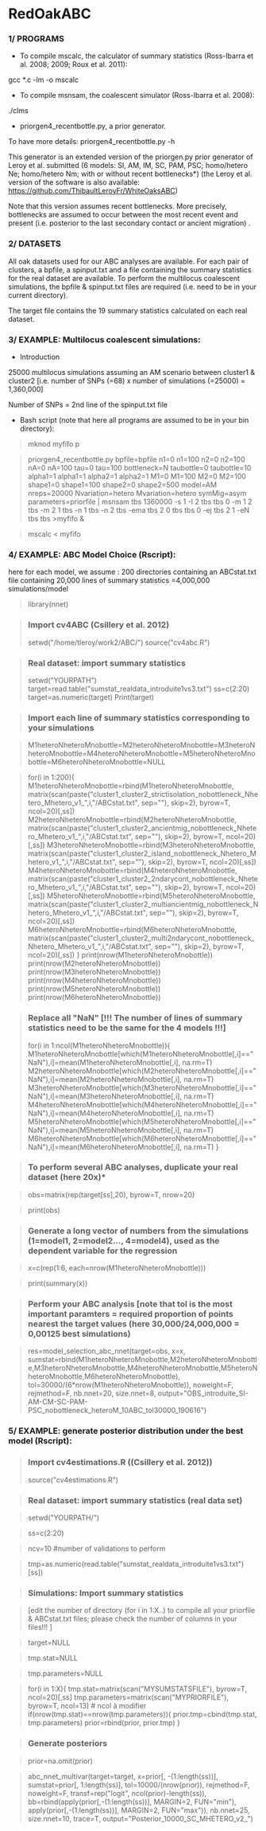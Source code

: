 # RedOakABC

### 1/ PROGRAMS
 
- To compile mscalc, the calculator of summary statistics (Ross-Ibarra et al. 2008; 2009; Roux et al. 2011):
 
 gcc *.c -lm -o mscalc
 
- To compile msnsam, the coalescent simulator (Ross-Ibarra et al. 2008):
 
 ./clms
 
- priorgen4_recentbottle.py, a prior generator.

To have more details: priorgen4_recentbottle.py -h

This generator is an extended version of the priorgen.py prior generator of Leroy et al. submitted (6 models: SI, AM, IM, SC, PAM, PSC; homo/hetero Ne; homo/hetero Nm; with or without recent bottlenecks*) (the Leroy et al. version of the software is also available: https://github.com/ThibaultLeroyFr/WhiteOaksABC)

Note that this version assumes recent bottlenecks. More precisely, bottlenecks are assumed to occur between the most recent event and present (i.e. posterior to the last secondary contact or ancient migration) .  
 
### 2/ DATASETS
 
All oak datasets used for our ABC analyses are available. For each pair of clusters, a bpfile, a spinput.txt and a file containing the summary statistics for the real dataset are available. To perform the multilocus coalescent simulations, the bpfile & spinput.txt files are required (i.e. need to be in your current directory). 
  
The target file contains the 19 summary statistics calculated on each real dataset.

### 3/ EXAMPLE: Multilocus coalescent simulations:
 - Introduction

25000 multilocus simulations assuming an AM scenario between cluster1 & cluster2 [i.e. number of SNPs (=68) x number of simulations (=25000) = 1,360,000]

Number of SNPs = 2nd line of the spinput.txt file
 - Bash script (note that here all programs are assumed to be in your bin directory):

> mknod myfifo p
 
> priorgen4_recentbottle.py bpfile=bpfile n1=0 n1=100 n2=0 n2=100 nA=0 nA=100 tau=0 tau=100 bottleneck=N taubottle=0 taubottle=10 alpha1=1 alpha1=1 alpha2=1 alpha2=1 M1=0 M1=100 M2=0 M2=100 shape1=0 shape1=100 shape2=0 shape2=500 model=AM nreps=20000 Nvariation=hetero Mvariation=hetero symMig=asym parameters=priorfile | msnsam tbs 1360000 -s 1 -I 2 tbs tbs 0 -m 1 2 tbs -m 2 1 tbs -n 1 tbs -n 2 tbs -ema tbs 2 0 tbs tbs 0 -ej tbs 2 1 -eN tbs tbs >myfifo &
 
> mscalc < myfifo
 
### 4/ EXAMPLE: ABC Model Choice (Rscript):

here for each model, we assume : 200 directories containing an ABCstat.txt file containing 20,000 lines of summary statistics =4,000,000 simulations/model

> library(nnet)

> ### Import cv4ABC (Csillery et al. 2012)
> setwd("/home/tleroy/work2/ABC/")
> source("cv4abc.R")

> ### Real dataset: import summary statistics
> setwd("YOURPATH")
> target=read.table("sumstat_realdata_introduite1vs3.txt")
> ss=c(2:20)
> target=as.numeric(target)
> Print(target)

> ### Import each line of summary statistics corresponding to your simulations

> M1heteroNheteroMnobottle=M2heteroNheteroMnobottle=M3heteroNheteroMnobottle=M4heteroNheteroMnobottle=M5heteroNheteroMnobottle=M6heteroNheteroMnobottle=NULL

> for(i in 1:200){
  M1heteroNheteroMnobottle=rbind(M1heteroNheteroMnobottle, matrix(scan(paste("cluster1_cluster2_strictisolation_nobottleneck_Nhetero_Mhetero_v1_",i,"/ABCstat.txt", sep=""), skip=2), byrow=T, ncol=20)[,ss])
  M2heteroNheteroMnobottle=rbind(M2heteroNheteroMnobottle, matrix(scan(paste("cluster1_cluster2_ancientmig_nobottleneck_Nhetero_Mhetero_v1_",i,"/ABCstat.txt", sep=""), skip=2), byrow=T, ncol=20)[,ss])
  M3heteroNheteroMnobottle=rbind(M3heteroNheteroMnobottle, matrix(scan(paste("cluster1_cluster2_island_nobottleneck_Nhetero_Mhetero_v1_",i,"/ABCstat.txt", sep=""), skip=2), byrow=T, ncol=20)[,ss])
  M4heteroNheteroMnobottle=rbind(M4heteroNheteroMnobottle, matrix(scan(paste("cluster1_cluster2_2ndarycont_nobottleneck_Nhetero_Mhetero_v1_",i,"/ABCstat.txt", sep=""), skip=2), byrow=T, ncol=20)[,ss])
  M5heteroNheteroMnobottle=rbind(M5heteroNheteroMnobottle, matrix(scan(paste("cluster1_cluster2_multiancientmig_nobottleneck_Nhetero_Mhetero_v1_",i,"/ABCstat.txt", sep=""), skip=2), byrow=T, ncol=20)[,ss])
  M6heteroNheteroMnobottle=rbind(M6heteroNheteroMnobottle, matrix(scan(paste("cluster1_cluster2_multi2ndarycont_nobottleneck_Nhetero_Mhetero_v1_",i,"/ABCstat.txt", sep=""), skip=2), byrow=T, ncol=20)[,ss])
}
print(nrow(M1heteroNheteroMnobottle))
print(nrow(M2heteroNheteroMnobottle))
print(nrow(M3heteroNheteroMnobottle))
print(nrow(M4heteroNheteroMnobottle))
print(nrow(M5heteroNheteroMnobottle))
print(nrow(M6heteroNheteroMnobottle))

> ### Replace all "NaN" [!!! The number of lines of summary statistics need to be the same for the 4 models !!!]
> for(i in 1:ncol(M1heteroNheteroMnobottle)){
  M1heteroNheteroMnobottle[which(M1heteroNheteroMnobottle[,i]=="NaN"),i]=mean(M1heteroNheteroMnobottle[,i], na.rm=T)
  M2heteroNheteroMnobottle[which(M2heteroNheteroMnobottle[,i]=="NaN"),i]=mean(M2heteroNheteroMnobottle[,i], na.rm=T)
  M3heteroNheteroMnobottle[which(M3heteroNheteroMnobottle[,i]=="NaN"),i]=mean(M3heteroNheteroMnobottle[,i], na.rm=T)
  M4heteroNheteroMnobottle[which(M4heteroNheteroMnobottle[,i]=="NaN"),i]=mean(M4heteroNheteroMnobottle[,i], na.rm=T)
  M5heteroNheteroMnobottle[which(M5heteroNheteroMnobottle[,i]=="NaN"),i]=mean(M5heteroNheteroMnobottle[,i], na.rm=T)
  M6heteroNheteroMnobottle[which(M6heteroNheteroMnobottle[,i]=="NaN"),i]=mean(M6heteroNheteroMnobottle[,i], na.rm=T)
}

> ### To perform several ABC analyses, duplicate your real dataset  (here 20x)*

> obs=matrix(rep(target[ss],20), byrow=T, nrow=20)

> print(obs)

> ### Generate a long vector of numbers from the simulations (1=model1, 2=model2..., 4=model4), used as the dependent variable for the regression

> x=c(rep(1:6, each=nrow(M1heteroNheteroMnobottle)))

> print(summary(x))

> ### Perform your ABC analysis [note that tol is the most important paramters = required proportion of points nearest the target values (here 30,000/24,000,000 = 0,00125 best simulations)

> res=model_selection_abc_nnet(target=obs, x=x, sumstat=rbind(M1heteroNheteroMnobottle,M2heteroNheteroMnobottle,M3heteroNheteroMnobottle,M4heteroNheteroMnobottle,M5heteroNheteroMnobottle,M6heteroNheteroMnobottle), tol=30000/(6*nrow(M1heteroNheteroMnobottle)), noweight=F, rejmethod=F, nb.nnet=20, size.nnet=8, output="OBS_introduite_SI-AM-CM-SC-PAM-PSC_nobottleneck_heteroM_10ABC_tol30000_190616")

### 5/ EXAMPLE: generate posterior distribution under the best model (Rscript):

> ### Import cv4estimations.R ((Csillery et al. 2012))
>  source("cv4estimations.R")

> ### Real dataset: import summary statistics (real data set)

> setwd("YOURPATH/")

> ss=c(2:20)

> ncv=10 #number of validations to perform
 
> tmp=as.numeric(read.table("sumstat_realdata_introduite1vs3.txt")[ss])
 
> ### Simulations: Import summary statistics 

> [edit the number of directory (for i in 1:X..) to compile all your priorfile & ABCstat.txt files; please check the number of columns in your files!!! ]

> target=NULL

> tmp.stat=NULL

> tmp.parameters=NULL
 
> for(i in 1:X){ 
   tmp.stat=matrix(scan("MYSUMSTATSFILE"), byrow=T, ncol=20)[,ss] 
   tmp.parameters=matrix(scan("MYPRIORFILE"), byrow=T, ncol=13) # ncol à modifier
   if(nrow(tmp.stat)==nrow(tmp.parameters)){
     prior.tmp=cbind(tmp.stat, tmp.parameters)
     prior=rbind(prior, prior.tmp)
   } 
  
  > ### Generate posteriors 
  
  > prior=na.omit(prior)
  
  > abc_nnet_multivar(target=target, x=prior[, -(1:length(ss))], sumstat=prior[, 1:length(ss)], tol=10000/(nrow(prior)), rejmethod=F, noweight=F, transf=rep("logit", ncol(prior)-length(ss)), bb=rbind(apply(prior[,-(1:length(ss))], MARGIN=2, FUN="min"), apply(prior[,-(1:length(ss))], MARGIN=2, FUN="max")), nb.nnet=25, size.nnet=10, trace=T, output="Posterior_10000_SC_MHETERO_v2_")
